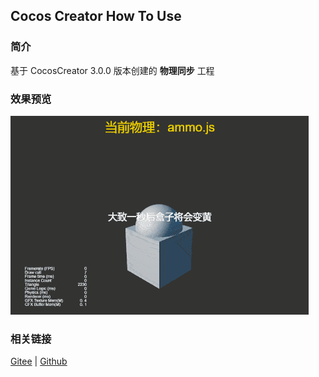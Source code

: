 ## Cocos Creator How To Use

### 简介

基于 CocosCreator 3.0.0 版本创建的 **物理同步** 工程

### 效果预览
![image](../../gif/202203/2022030428.gif)

### 相关链接
[Gitee](https://gitee.com/mirrors_cocos-creator/example-3d/blob/master/physics-3d/assets/cases/scenes) | [Github](https://github.com/cocos-creator/example-3d/blob/master/physics-3d/assets/cases/scenes)